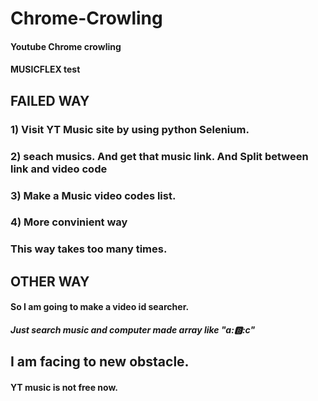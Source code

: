 # Chrome-Crowling 
#### Youtube Chrome crowling 
#### MUSICFLEX test


## FAILED WAY
### 1) Visit YT Music site by using python Selenium.
### 2) seach musics. And get that music link. And Split between link and video code
### 3) Make a Music video codes list.
### 4) More convinient way
### This way takes too many times.

## OTHER WAY
#### So I am going to make a video id searcher.
##### Just search music and computer made array like "a::b::c" 
## I am facing to new obstacle.
#### YT music is not free now.
